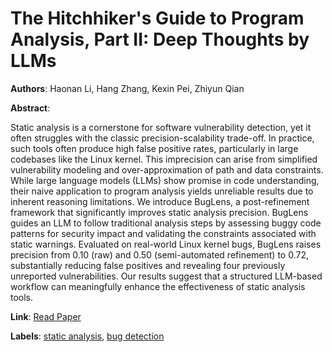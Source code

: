 # The Hitchhiker's Guide to Program Analysis, Part II: Deep Thoughts by LLMs

**Authors**: Haonan Li, Hang Zhang, Kexin Pei, Zhiyun Qian

**Abstract**:

Static analysis is a cornerstone for software vulnerability detection, yet it often struggles with the classic precision-scalability trade-off. In practice, such tools often produce high false positive rates, particularly in large codebases like the Linux kernel. This imprecision can arise from simplified vulnerability modeling and over-approximation of path and data constraints. While large language models (LLMs) show promise in code understanding, their naive application to program analysis yields unreliable results due to inherent reasoning limitations. We introduce BugLens, a post-refinement framework that significantly improves static analysis precision. BugLens guides an LLM to follow traditional analysis steps by assessing buggy code patterns for security impact and validating the constraints associated with static warnings. Evaluated on real-world Linux kernel bugs, BugLens raises precision from 0.10 (raw) and 0.50 (semi-automated refinement) to 0.72, substantially reducing false positives and revealing four previously unreported vulnerabilities. Our results suggest that a structured LLM-based workflow can meaningfully enhance the effectiveness of static analysis tools.

**Link**: [Read Paper](https://arxiv.org/abs/2504.11711)

**Labels**: [static analysis](../../labels/static_analysis.md), [bug detection](../../labels/bug_detection.md)
